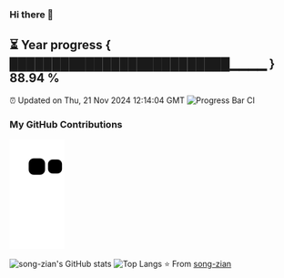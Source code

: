 ### Hi there 👋
⏳ Year progress { ██████████████████████████▁▁▁▁ } 88.94 %
---
⏰ Updated on Thu, 21 Nov 2024 12:14:04 GMT
![Progress Bar CI](https://github.com/song-zian/song-zian/workflows/Progress%20Bar%20CI/badge.svg)

### My GitHub Contributions
![](https://raw.githubusercontent.com/song-zian/song-zian/main/assets/github-contribution-grid-snake.svg)
 
![song-zian's GitHub stats](https://github-readme-stats.vercel.app/api?username=song-zian&show_icons=true)
![Top Langs](https://github-readme-stats.vercel.app/api/top-langs/?username=song-zian&layout=compact)
⭐️ From [song-zian](https://github.com/song-zian)
